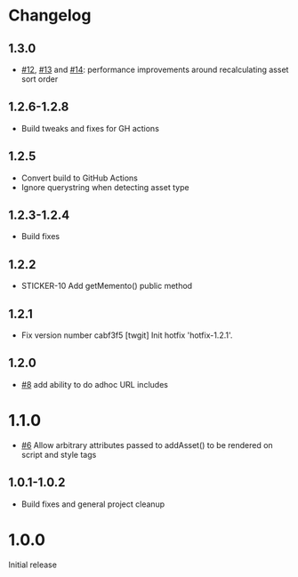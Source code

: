 # Changelog

## 1.3.0

* [#12](https://github.com/pixl8/sticker/issues/12), [#13](https://github.com/pixl8/sticker/issues/13) and [#14](https://github.com/pixl8/sticker/issues/14): performance improvements around recalculating asset sort order

## 1.2.6-1.2.8

* Build tweaks and fixes for GH actions

## 1.2.5

* Convert build to GitHub Actions
* Ignore querystring when detecting asset type

## 1.2.3-1.2.4

* Build fixes

## 1.2.2

* STICKER-10 Add getMemento() public method

## 1.2.1

* Fix version number
cabf3f5 [twgit] Init hotfix 'hotfix-1.2.1'.

## 1.2.0

* [#8](https://github.com/pixl8/sticker/issues/8) add ability to do adhoc URL includes

# 1.1.0

* [#6](https://github.com/pixl8/sticker/issues/6) Allow arbitrary attributes passed to addAsset() to be rendered on script and style tags

## 1.0.1-1.0.2

* Build fixes and general project cleanup

# 1.0.0

Initial release